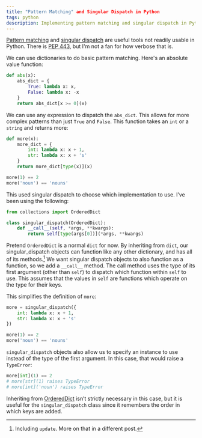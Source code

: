 ```yaml
---
title: "Pattern Matching" and Singular Dispatch in Python
tags: python
description: Implementing pattern matching and singular dispatch in Python
---
```


[Pattern matching](https://en.wikipedia.org/wiki/Pattern_matching) and [singular dispatch](https://en.wikipedia.org/wiki/Dynamic_dispatch) are useful tools not readily usable in Python. There is [PEP 443](http://www.python.org/dev/peps/pep-0443/), but I'm not a fan for how verbose that is.

We can use dictionaries to do basic pattern matching. Here's an absolute value function:

~~~~ python
def abs(x):
    abs_dict = {
        True: lambda x: x,
        False: lambda x: -x
    }
    return abs_dict[x >= 0](x)
~~~~

We can use any expression to dispatch the `abs_dict`. This allows for more complex patterns than just `True` and `False`. This function takes an `int` or a `string` and returns more:

~~~~ python
def more(x):
    more_dict = {
        int: lambda x: x + 1,
        str: lambda x: x + 's'
    }
    return more_dict[type(x)](x)

more(1) == 2
more('noun') == 'nouns'
~~~~

This used singular dispatch to choose which implementation to use. I’ve been using the following:


~~~~ python
from collections import OrderedDict

class singular_dispatch(OrderedDict):   
    def __call__(self, *args, **kwargs):
        return self[type(args[0])](*args, **kwargs)

~~~~

Pretend `OrderedDict` is a normal `dict` for now. By inheriting from `dict`, our singular_dispatch objects can function like any other dictionary, and has all of its methods.[^1] We want singular dispatch objects to also function as a function, so we add a `__call__` method. The call method uses the type of its first argument (other than `self`) to dispatch which function within `self` to use. This assumes that the values in `self` are functions which operate on the type for their keys.

This simplifies the definition of `more`:

~~~~ python
more = singular_dispatch({
    int: lambda x: x + 1,
    str: lambda x: x + 's'
})

more(1) == 2
more('noun') == 'nouns'
~~~~

`singular_dispatch` objects also allow us to specify an instance to use instead of the type of the first argument. In this case, that would raise a `TypeError`:

~~~~ python
more[int](1) == 2
# more[str](1) raises TypeError
# more[int]('noun') raises TypeError
~~~~

Inheriting from [OrderedDict](http://docs.python.org/2/library/collections.html#collections.OrderedDict) isn’t strictly necessary in this case, but it is useful for the `singular_dispatch` class since it remembers the order in which keys are added.

[^1]: Including `update`. More on that in a different post.
